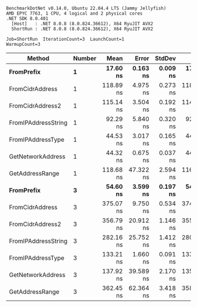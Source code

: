 ```

BenchmarkDotNet v0.14.0, Ubuntu 22.04.4 LTS (Jammy Jellyfish)
AMD EPYC 7763, 1 CPU, 4 logical and 2 physical cores
.NET SDK 8.0.401
  [Host]   : .NET 8.0.8 (8.0.824.36612), X64 RyuJIT AVX2
  ShortRun : .NET 8.0.8 (8.0.824.36612), X64 RyuJIT AVX2

Job=ShortRun  IterationCount=3  LaunchCount=1  
WarmupCount=3  

```
| Method              | Number | Mean      | Error     | StdDev   | Min       | Max       | Gen0   | Allocated |
|-------------------- |------- |----------:|----------:|---------:|----------:|----------:|-------:|----------:|
| **FromPrefix**          | **1**      |  **17.60 ns** |  **0.163 ns** | **0.009 ns** |  **17.59 ns** |  **17.61 ns** | **0.0007** |      **56 B** |
| FromCidrAddress     | 1      | 118.89 ns |  4.975 ns | 0.273 ns | 118.62 ns | 119.17 ns | 0.0012 |     112 B |
| FromCidrAddress2    | 1      | 115.14 ns |  3.504 ns | 0.192 ns | 114.98 ns | 115.35 ns | 0.0013 |     112 B |
| FromIPAddressString | 1      |  92.29 ns |  5.840 ns | 0.320 ns |  92.03 ns |  92.64 ns | 0.0006 |      56 B |
| FromIPAddressType   | 1      |  44.53 ns |  3.017 ns | 0.165 ns |  44.42 ns |  44.72 ns | 0.0010 |      88 B |
| GetNetworkAddress   | 1      |  44.32 ns |  0.675 ns | 0.037 ns |  44.28 ns |  44.35 ns | 0.0007 |      56 B |
| GetAddressRange     | 1      | 118.68 ns | 47.322 ns | 2.594 ns | 116.79 ns | 121.64 ns | 0.0019 |     168 B |
| **FromPrefix**          | **3**      |  **54.60 ns** |  **3.599 ns** | **0.197 ns** |  **54.44 ns** |  **54.82 ns** | **0.0020** |     **168 B** |
| FromCidrAddress     | 3      | 375.07 ns |  9.750 ns | 0.534 ns | 374.45 ns | 375.43 ns | 0.0038 |     336 B |
| FromCidrAddress2    | 3      | 356.79 ns | 20.912 ns | 1.146 ns | 355.48 ns | 357.58 ns | 0.0038 |     336 B |
| FromIPAddressString | 3      | 282.16 ns | 25.752 ns | 1.412 ns | 280.71 ns | 283.53 ns | 0.0019 |     168 B |
| FromIPAddressType   | 3      | 133.21 ns |  1.660 ns | 0.091 ns | 133.14 ns | 133.31 ns | 0.0031 |     264 B |
| GetNetworkAddress   | 3      | 137.92 ns | 39.589 ns | 2.170 ns | 135.41 ns | 139.27 ns | 0.0019 |     168 B |
| GetAddressRange     | 3      | 362.45 ns | 62.364 ns | 3.418 ns | 358.98 ns | 365.82 ns | 0.0057 |     504 B |
